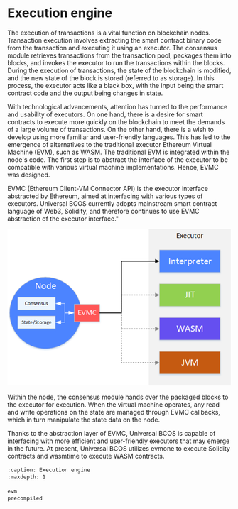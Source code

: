 # Execution engine

The execution of transactions is a vital function on blockchain nodes. Transaction execution involves extracting the smart contract binary code from the transaction and executing it using an executor. The consensus module retrieves transactions from the transaction pool, packages them into blocks, and invokes the executor to run the transactions within the blocks. During the execution of transactions, the state of the blockchain is modified, and the new state of the block is stored (referred to as storage). In this process, the executor acts like a black box, with the input being the smart contract code and the output being changes in state.

With technological advancements, attention has turned to the performance and usability of executors. On one hand, there is a desire for smart contracts to execute more quickly on the blockchain to meet the demands of a large volume of transactions. On the other hand, there is a wish to develop using more familiar and user-friendly languages. This has led to the emergence of alternatives to the traditional executor Ethereum Virtual Machine (EVM), such as WASM. The traditional EVM is integrated within the node's code. The first step is to abstract the interface of the executor to be compatible with various virtual machine implementations. Hence, EVMC was designed.

EVMC (Ethereum Client-VM Connector API) is the executor interface abstracted by Ethereum, aimed at interfacing with various types of executors. Universal BCOS currently adopts mainstream smart contract language of Web3, Solidity, and therefore continues to use EVMC abstraction of the executor interface."

![](../_static/advance/evmc_frame.png)

Within the node, the consensus module hands over the packaged blocks to the executor for execution. When the virtual machine operates, any read and write operations on the state are managed through EVMC callbacks, which in turn manipulate the state data on the node.

Thanks to the abstraction layer of EVMC, Universal BCOS is capable of interfacing with more efficient and user-friendly executors that may emerge in the future. At present, Universal BCOS utilizes evmone to execute Solidity contracts and wasmtime to execute WASM contracts.

```{toctree}
:caption: Execution engine
:maxdepth: 1

evm
precompiled
```
